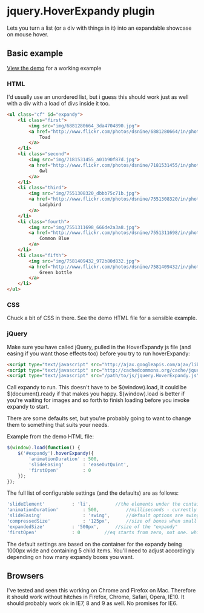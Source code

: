 # jquery.HoverExpandy plugin

Lets you turn a list (or a div with things in it) into an expandable showcase on mouse hover.

## Basic example

[View the demo](http://pdincubus.github.com/jquery.HoverExpandy/) for a working example

### HTML

I'd usually use an unordered list, but i guess this should work just as well with a div with a load of divs inside it too.

```html
<ul class="cf" id="expandy">
	<li class="first">
		<img src="img/6881280664_3da4704890.jpg">
		<a href="http://www.flickr.com/photos/dsnine/6881280664/in/photostream" class="info">
			Toad
		</a>
	</li>
	<li class="second">
		<img src="img/7181531455_a01b90f87d.jpg">
		<a href="http://www.flickr.com/photos/dsnine/7181531455/in/photostream" class="info">
			Owl
		</a>
	</li>
	<li class="third">
		<img src="img/7551308320_dbbb75c71b.jpg">
		<a href="http://www.flickr.com/photos/dsnine/7551308320/in/photostream" class="info">
			Ladybird
		</a>
	</li>
	<li class="fourth">
		<img src="img/7551311698_666de2a3a8.jpg">
		<a href="http://www.flickr.com/photos/dsnine/7551311698/in/photostream" class="info">
			Common Blue
		</a>
	</li>
	<li class="fifth">
		<img src="img/7581409432_972b80d832.jpg">
		<a href="http://www.flickr.com/photos/dsnine/7581409432/in/photostream" class="info">
			Green bottle
		</a>
	</li>
</ul>
```

### CSS

Chuck a bit of CSS in there. See the demo HTML file for a sensible example.

### jQuery

Make sure you have called jQuery, pulled in the HoverExpandy js file (and easing if you want those effects too) before you try to run hoverExpandy:

```html
<script type="text/javascript" src="http://ajax.googleapis.com/ajax/libs/jquery/1.7.1/jquery.min.js"></script>
<script type="text/javascript" src="http://cachedcommons.org/cache/jquery-easing/1.3.0/javascripts/jquery-easing-min.js"></script>
<script type="text/javascript" src="/path/to/js/jquery.HoverExpandy.js"></script>
```

Call expandy to run. This doesn't have to be $(window).load, it could be $(document).ready if that makes you happy. $(window).load is better if you're waiting for images and so forth to finish loading before you invoke expandy to start.

There are some defaults set, but you're probably going to want to change them to something that suits your needs.

Example from the demo HTML file:

```javascript
$(window).load(function() {
	$('#expandy').hoverExpandy({
		'animationDuration' : 500,
		'slideEasing'		: 'easeOutQuint',
		'firstOpen'			: 0
	});
});
```

The full list of configurable settings (and the defaults) are as follows:

```javascript
'slideElement' 			: 'li',			//the elements under the container that will be expandable
'animationDuration' 		: 500,			//milliseconds - currently applied to both text and box resizing
'slideEasing'				: 'swing',		//default options are swing or linear
'compressedSize'			: '125px',		//size of boxes when small
'expandedSize'			: '500px',		//size of the "expandy"
'firstOpen'				: 0			//eq starts from zero, not one. which box should be opened first automatically
```

The default settings are based on the container for the expandy being 1000px wide and containing 5 child items. You'll need to adjust accordingly depending on how many expandy boxes you want.

## Browsers

I've tested and seen this working on Chrome and Firefox on Mac. Therefore it should work without hitches in Firefox, Chrome, Safari, Opera, IE10. It should probably work ok in IE7, 8 and 9 as well. No promises for IE6.